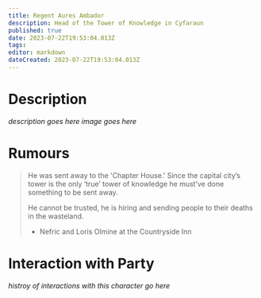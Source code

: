 ```yaml
---
title: Regent Aures Ambador
description: Head of the Tower of Knowledge in Cyfaraun
published: true
date: 2023-07-22T19:53:04.013Z
tags: 
editor: markdown
dateCreated: 2023-07-22T19:53:04.013Z
---
```


# Description
*description goes here*
*image goes here*

# Rumours
> He was sent away to the 'Chapter House.' Since the capital city’s tower is the only ‘true’ tower of knowledge he must’ve done something to be sent away.
>
> He cannot be trusted, he is hiring and sending people to their deaths in the wasteland. 
> - Nefric and Loris Olmine at the Countryside Inn



# Interaction with Party
*histroy of interactions with this character go here*